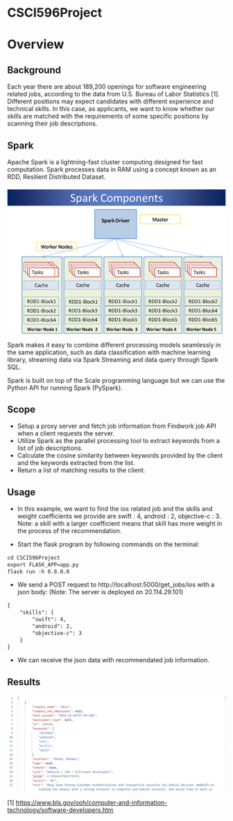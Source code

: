 # CSCI596Project

# Overview

## Background
Each year there are about 189,200 openings for software engineering related jobs, according to the data from U.S. Bureau of Labor Statistics [1]. Different positions may expect candidates with different experience and technical skills. In this case, as applicants, we want to know whether our skills are matched with the requirements of some specific positions by scanning their job descriptions. 

## Spark

Apache Spark is a lightning-fast cluster computing designed for fast computation. Spark processes data in RAM using a concept known as an RDD, Resilient Distributed Dataset.

![SparkDiagram](/img/SparkDiagram.png)

Spark makes it easy to combine different processing models seamlessly in the same application, such as data classification with machine learning library, streaming data via Spark Streaming and data query through Spark SQL.

Spark is built on top of the Scale programming language but we can use the Python API for running Spark (PySpark). 


## Scope

- Setup a proxy server and fetch job information from Findwork job API when a client requests the server. 
- Utilize Spark as the parallel processing tool to extract keywords from a list of job descriptions. 
- Calculate the cosine similarity between keywords provided by the client and the keywords extracted from the list.
- Return a list of matching results to the client. 


## Usage
- In this example, we want to find the ios related job and the skills and weight coefficients we provide are swift : 4, android : 2, objective-c : 3. Note: a skill with a larger coefficient means that skill has more weight in the process of the recommendation.

- Start the flask program by following commands on the terminal:

```
cd CSCI596Project
export FLASK_APP=app.py
flask run -h 0.0.0.0
```

- We send a POST request to http://localhost:5000/get_jobs/ios with a json body: (Note: The server is deployed on 20.114.29.101)
```
{
    "skills": {
        "swift": 4,
        "android": 2,
        "objective-c": 3
    }  
}
```

- We can receive the json data with recommendated job information.


## Results

![SparkDiagram](/img/result.png)



[1] https://www.bls.gov/ooh/computer-and-information-technology/software-developers.htm

